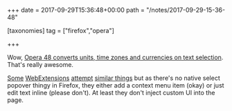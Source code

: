 +++
date = 2017-09-29T15:36:48+00:00
path = "/notes/2017-09-29-15-36-48"

[taxonomies]
tag = ["firefox","opera"]

+++

Wow, [Opera 48 converts units, time zones and currencies on text selection](https://blogs.opera.com/desktop/2017/09/convert-measurements-currencies-time-zones-opera-48/). That's really awesome.

[Some](https://addons.mozilla.org/en-US/firefox/addon/metric-cooking/) [WebExtensions](https://addons.mozilla.org/en-US/firefox/addon/temperature-converter-tool/) [attempt](https://addons.mozilla.org/en-US/firefox/addon/autometric/) [similar things](https://addons.mozilla.org/en-US/firefox/addon/immediate-currency-converter/) but as there's no native select popover thingy in Firefox, they either add a context menu item (okay) or just edit text inline (please don't). At least they don't inject custom UI into the page.